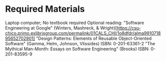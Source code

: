 # Required Materials
Laptop computer; No textbook required
Optional reading:
"Software Engineering at Google" (Winters, Mashreck, & Wright)[https://csu-chico.primo.exlibrisgroup.com/permalink/01CALS_CHI/1o8dfdr/alma991071895652702901]
"Design Patterns: Elements of Reusable Object-Oriented Software"
(Gamma, Helm, Johnson, Vlissides)
ISBN: 0-201-63361-2
"The Mythical Man-Month: Essays on Software Engineering"
(Brooks)
ISBN: 0-201-83595-9